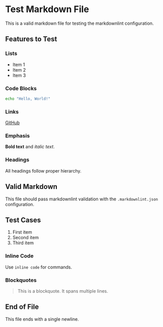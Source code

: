 <!-- file: .github/test-files/test.md -->
<!-- version: 1.0.0 -->
<!-- guid: e4f5a6b7-c8d9-0e1f-2a3b-4c5d6e7f8a9b -->

# Test Markdown File

This is a valid markdown file for testing the markdownlint configuration.

## Features to Test

### Lists

- Item 1
- Item 2
- Item 3

### Code Blocks

```bash
echo "Hello, World!"
```

### Links

[GitHub](https://github.com)

### Emphasis

**Bold text** and *italic text*.

### Headings

All headings follow proper hierarchy.

## Valid Markdown

This file should pass markdownlint validation with the `.markdownlint.json` configuration.

## Test Cases

1. First item
2. Second item
3. Third item

### Inline Code

Use `inline code` for commands.

### Blockquotes

> This is a blockquote.
> It spans multiple lines.

## End of File

This file ends with a single newline.

